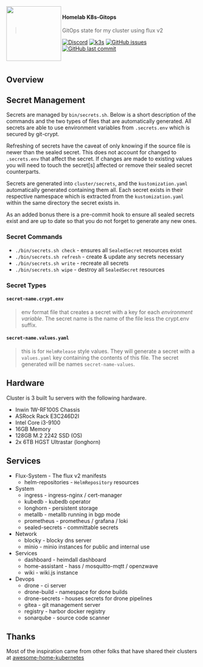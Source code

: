 <img src="https://camo.githubusercontent.com/5b298bf6b0596795602bd771c5bddbb963e83e0f/68747470733a2f2f692e696d6775722e636f6d2f7031527a586a512e706e67" align="left" width="144px" height="144px"/>

#### Homelab K8s-Gitops
> GitOps state for my cluster using flux v2

[![Discord](https://img.shields.io/badge/discord-chat-7289DA.svg?maxAge=60&style=flat-square)](https://discord.gg/DNCynrJ)
[![k3s](https://img.shields.io/badge/k3s-v1.19.2-orange?style=flat-square)](https://k3s.io/)
[![GitHub issues](https://img.shields.io/github/issues/zacheryph/k8s-gitops?style=flat-square)](https://github.com/zacheryph/k8s-gitops/issues)
[![GitHub last commit](https://img.shields.io/github/last-commit/zacheryph/k8s-gitops?color=purple&style=flat-square)](https://github.com/zacheryph/k8s-gitops/commits/master)

<br/>

## Overview

## Secret Management

Secrets are managed by `bin/secrets.sh`. Below is a short description of
the commands and the two types of files that are automatically generated.
All secrets are able to use environment variables from `.secrets.env` which
is secured by git-crypt.

Refreshing of secrets have the caveat of only knowing if the source file is
newer than the sealed secret. This does not account for changed to
`.secrets.env` that affect the secret. If changes are made to existing values
you will need to touch the secret[s] affected or remove their sealed secret
counterparts.

Secrets are generated into `cluster/secrets`, and the `kustomization.yaml`
automatically generated containing them all. Each secret exists in their
respective namespace which is extracted from the `kustomization.yaml` within
the same directory the secret exists in.

As an added bonus there is a pre-commit hook to ensure all sealed secrets
exist and are up to date so that you do not forget to generate any new
ones.

### Secret Commands

* `./bin/secrets.sh check` -  ensures all `SealedSecret` resources exist
* `./bin/secrets.sh refresh` -  create & update any secrets necessary
* `./bin/secrets.sh write` -  recreate all secrets
* `./bin/secrets.sh wipe` -  destroy all `SealedSecret` resources

### Secret Types

#### `secret-name.crypt.env`

> env format file that creates a secret with a key for each
> _environment variable_. The secret name is the name of the
> file less the crypt.env suffix.

#### `secret-name.values.yaml`

> this is for `HelmRelease` style values. They will generate a secret
> with a `values.yaml` key containing the contents of this file. The
> secret generated will be names `secret-name-values`.

## Hardware

Cluster is 3 built 1u servers with the following hardware.

* Inwin 1W-RF100S Chassis
* ASRock Rack E3C246D2I
* Intel Core i3-9100
* 16GB Memory
* 128GB M.2 2242 SSD (OS)
* 2x 6TB HGST Ultrastar (longhorn)

## Services

* Flux-System - The flux v2 manifests
  * helm-repositories - `HelmRepository` resources
* System
  * ingress - ingress-nginx / cert-manager
  * kubedb - kubedb operator
  * longhorn - persistent storage
  * metallb - metallb running in bgp mode
  * prometheus - prometheus / grafana / loki
  * sealed-secrets - committable secrets
* Network
  * blocky - blocky dns server
  * minio - minio instances for public and internal use
* Services
  * dashboard - heimdall dashboard
  * home-assistant - hass / mosquitto-mqtt / openzwave
  * wiki - wiki.js instance
* Devops
  * drone - ci server
  * drone-build - namespace for done builds
  * drone-secrets - houses secrets for drone pipelines
  * gitea - git management server
  * registry - harbor docker registry
  * sonarqube - source code scanner

## Thanks

Most of the inspiration came from other folks that have shared their clusters at [awesome-home-kubernetes](https://github.com/k8s-at-home/awesome-home-kubernetes)
